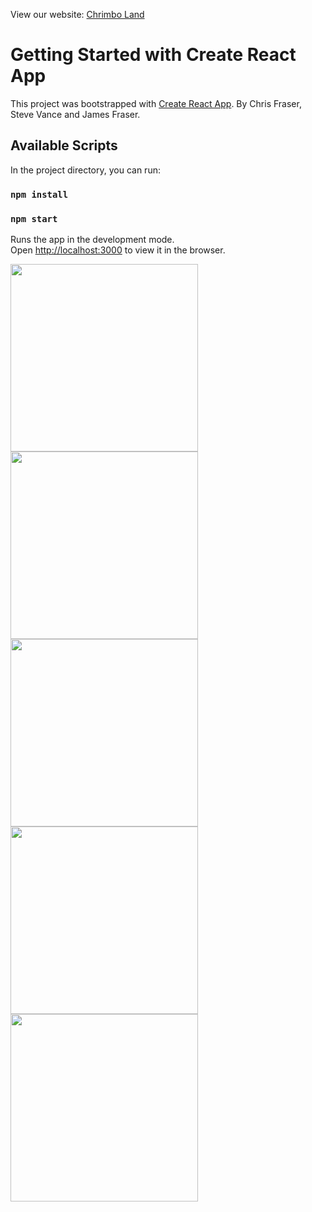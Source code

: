 View our website: <a href="https://shopfront-7810d.web.app/">Chrimbo Land</a>

# Getting Started with Create React App

This project was bootstrapped with [Create React App](https://github.com/facebook/create-react-app).  By Chris Fraser, Steve Vance and James Fraser.

## Available Scripts

In the project directory, you can run:

### `npm install`

### `npm start`

Runs the app in the development mode.\
Open [http://localhost:3000](http://localhost:3000) to view it in the browser.

<img src="https://user-images.githubusercontent.com/56137428/117284695-055c6700-ae5f-11eb-8c3c-6b757f9e09c9.png" width="300"/>

<img src="https://user-images.githubusercontent.com/56137428/117285401-e27e8280-ae5f-11eb-85dc-ccae511e9cd1.png" width="300"/>

<img src="" width="300"/>

<img src="" width="300"/>

<img src="" width="300"/>
